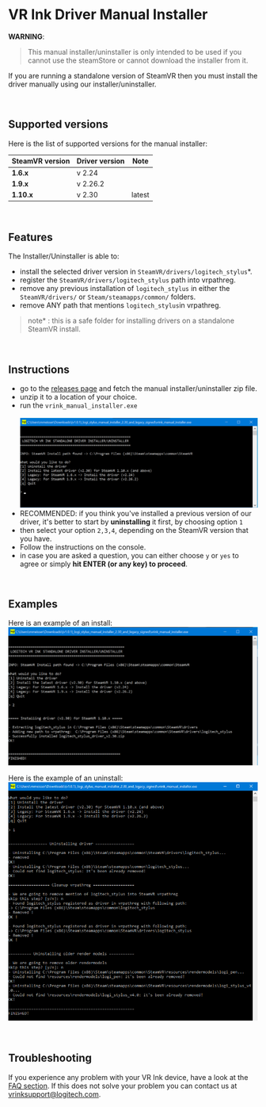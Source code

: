 # VR Ink Driver Manual Installer 

**WARNING**:
> This manual installer/uninstaller is only intended to be used if you cannot use the steamStore or cannot download the installer from it.

If you are running a standalone version of SteamVR then you must install the driver manually using our installer/uninstaller.

<br>

## Supported versions

Here is the list of supported versions for the manual installer:

|SteamVR version| Driver version| Note |
|---|---|---|
|**1.6.x**|v 2.24|
|**1.9.x**|v 2.26.2|
|**1.10.x**|v 2.30| latest

<br>

## Features
The Installer/Uninstaller is able to:
- install the selected driver version in `SteamVR/drivers/logitech_stylus`*.
- register the `SteamVR/drivers/logitech_stylus` path into vrpathreg.
- remove any previous installation of `logitech_stylus` in either the `SteamVR/drivers/` or `Steam/steamapps/common/` folders.
- remove ANY path that mentions `logitech_stylus`in vrpathreg.

> note* : this is a safe folder for installing drivers on a standalone SteamVR install.

<br>

## Instructions

- go to the [releases page](https://github.com/Logitech/vr_ink_sdk/releases) and fetch the manual installer/uninstaller zip file.
- unzip it to a location of your choice.
- run the `vrink_manual_installer.exe` <br><br>
![VR Ink Status](./../Images/Driver/vrink_manual_installer_1.png)
- RECOMMENDED: if you think you've installed a previous version of our driver, it's better to start by **uninstalling** it first, by choosing option `1`
- then select your option `2,3,4`, depending on the SteamVR version that you have.
- Follow the instructions on the console.
- in case you are asked a question, you can either choose `y` or `yes` to agree or simply **hit ENTER (or any key) to proceed**.


<br>

## Examples

Here is an example of an install:
![VR Ink Status](./../Images/Driver/vrink_manual_installer_2.png)


Here is the example of an uninstall:
![VR Ink Status](./../Images/Driver/vrink_manual_installer_3.png)

<br>

## Troubleshooting

If you experience any problem with your VR Ink device, have a look at the [FAQ section](./../FAQ/Readme.md).
If this does not solve your problem you can contact us at [vrinksupport@logitech.com](mailto:vrinksupport@logitech.com).
